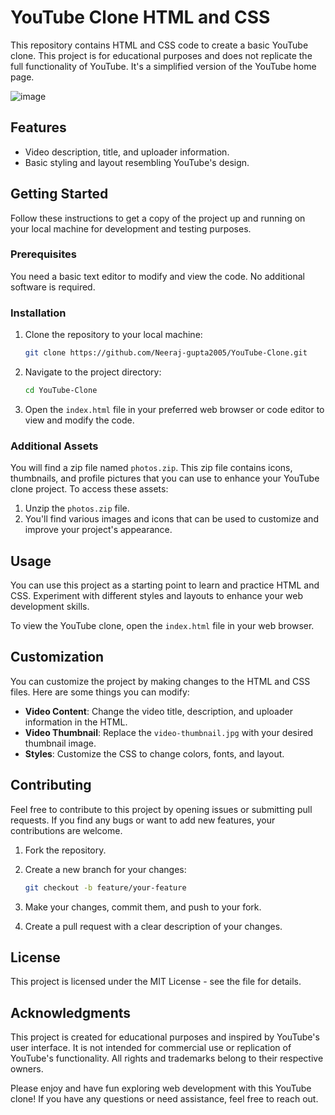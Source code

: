 # YouTube Clone HTML and CSS

This repository contains HTML and CSS code to create a basic YouTube clone. This project is for educational purposes and does not replicate the full functionality of YouTube. It's a simplified version of the YouTube home page.

![image](https://github.com/Neeraj-gupta2005/YouTube-Clone/assets/112251870/9ef33984-4854-45f5-93e4-94c2ff9ebf2e)


## Features

- Video description, title, and uploader information.
- Basic styling and layout resembling YouTube's design.

## Getting Started

Follow these instructions to get a copy of the project up and running on your local machine for development and testing purposes.

### Prerequisites

You need a basic text editor to modify and view the code. No additional software is required.

### Installation

1. Clone the repository to your local machine:

   ```bash
   git clone https://github.com/Neeraj-gupta2005/YouTube-Clone.git
   ```


2. Navigate to the project directory:

   ```bash
   cd YouTube-Clone
   ```

3. Open the `index.html` file in your preferred web browser or code editor to view and modify the code.

### Additional Assets

You will find a zip file named `photos.zip`. This zip file contains icons, thumbnails, and profile pictures that you can use to enhance your YouTube clone project. To access these assets:

1. Unzip the `photos.zip` file.
2. You'll find various images and icons that can be used to customize and improve your project's appearance.

## Usage

You can use this project as a starting point to learn and practice HTML and CSS. Experiment with different styles and layouts to enhance your web development skills.

To view the YouTube clone, open the `index.html` file in your web browser.

## Customization

You can customize the project by making changes to the HTML and CSS files. Here are some things you can modify:

- **Video Content**: Change the video title, description, and uploader information in the HTML.
- **Video Thumbnail**: Replace the `video-thumbnail.jpg` with your desired thumbnail image.
- **Styles**: Customize the CSS to change colors, fonts, and layout.

## Contributing

Feel free to contribute to this project by opening issues or submitting pull requests. If you find any bugs or want to add new features, your contributions are welcome.

1. Fork the repository.
2. Create a new branch for your changes:

   ```bash
   git checkout -b feature/your-feature
   ```

3. Make your changes, commit them, and push to your fork.

4. Create a pull request with a clear description of your changes.

## License

This project is licensed under the MIT License - see the  file for details.

## Acknowledgments

This project is created for educational purposes and inspired by YouTube's user interface. It is not intended for commercial use or replication of YouTube's functionality. All rights and trademarks belong to their respective owners.

Please enjoy and have fun exploring web development with this YouTube clone! If you have any questions or need assistance, feel free to reach out.
